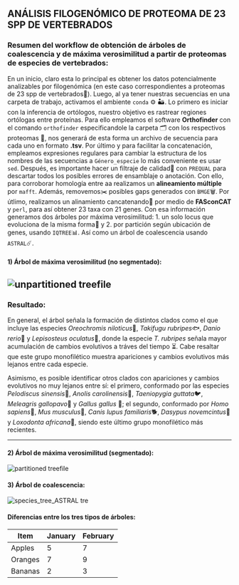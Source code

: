 ## ANÁLISIS FILOGENÓMICO DE PROTEOMA DE 23 SPP DE VERTEBRADOS

### Resumen del workflow de obtención de árboles de coalescencia y de máxima verosimilitud a partir de proteomas de especies de vertebrados:

En un inicio, claro esta lo principal es obtener los datos potencialmente analizables por filogenómica (en este caso correspondientes a proteomas de 23 spp de vertebrados:elephant:). Luego, al ya tener nuestras secuencias en una carpeta de trabajo, activamos el ambiente `conda` :gear: :desert:. Lo primero es iniciar con la inferencia de ortólogos, nuestro objetivo es rastrear regiones ortólogas entre proteínas. Para ello empleamos el software __Orthofinder__ con el comando `orthofinder` especificandole la carpeta :card_index_dividers: con los respectivos proteomas :dna:, nos generará de esta forma un archivo de secuencia para cada uno en formato __.tsv__. Por último y para facilitar la concatenación, empleamos expresiones regulares para cambiar la estructura de los nombres de las secuencias a `Género_especie` lo más conveniente es usar `sed`. Después, es importante hacer un filtraje de calidad🔎 con `PREQUAL` para descartar todos los posibles errores de ensamblaje o anotación. Con ello, para corroborar homología entre aa realizamos un __alineamiento múltiple__ por `mafft`. Además, removemos:scissors: posibles gaps generados con `BMGE`:wastebasket:. Por útlimo, realizamos un alinamiento cancatenando:abacus: por medio de __FASconCAT__ y `perl`, para así obtener 23 taxa con 21 genes. Con esa información generamos dos árboles por máxima verosimilitud: 1. un solo locus que evoluciona de la misma forma:round_pushpin: y 2. por partición según ubicación de genes, usando `IQTREE`:bar_chart:. Así como un árbol de coalescencia usando `ASTRAL`:comet:.

#### 1) Árbol de máxima verosimilitud (no segmentado):
![unpartitioned treefile](https://github.com/StivennGutierrez/parcial_bioinformatica/assets/128840301/65473ddb-c357-4b59-a851-ab12b233e02a)
----

### Resultado:
En general, el árbol señala la formación de distintos clados como el que incluye las especies *Oreochromis niloticus*:tropical_fish:, *Takifugu rubripes*:fish:, *Danio rerio*:fried_shrimp: y *Lepisosteus oculatus*:shrimp:, donde la especie *T. rubripes* señala mayor acumulación de cambios evolutivos a tráves del tiempo :hourglass_flowing_sand:. Cabe resaltar que este grupo monofilético muestra apariciones y cambios evolutivos más lejanos entre cada especie.

Asimismo, es posible identificar otros clados con apariciones y cambios evolutivos no muy lejanos entre sí: el primero, conformado por las especies *Pelodiscus sinensis*:turtle:, *Anolis carolinensis*:lizard:, *Taeniopygia guttata*:bird:, *Meleagris gallopavo*:turkey: y *Gallus gallus*	:rooster:; el segundo, conformado por *Homo sapiens*:tipping_hand_person:, *Mus musculus*:mouse2:, *Canis lupus familiaris*:dog2:, *Dasypus novemcintus*:hedgehog: y *Loxodonta africana*:elephant:, siendo este último grupo monofilético más recientes.

---

#### 2) Árbol de máxima verosimilitud (segmentado):
![partitioned treefile](https://github.com/StivennGutierrez/parcial_bioinformatica/assets/128840301/96ca351e-4e38-476b-972a-caff3a851152)



#### 3) Árbol de coalescencia:
![species_tree_ASTRAL tre](https://github.com/StivennGutierrez/parcial_bioinformatica/assets/128840301/edc4989b-ca1f-4ee0-8424-d5ca3af2c282)

#### Diferencias entre los tres tipos de árboles:
| **Item** | **January** | **February** |
| --- | --- | --- |
| Apples | 5 | 7 |
| Oranges | 7 | 9 |
| Bananas | 2 | 3 |

















